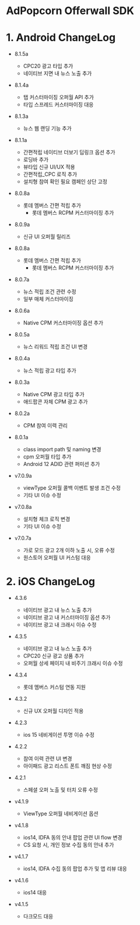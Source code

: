 # AdPopcorn Offerwall SDK
  # 1. Android ChangeLog
  - 8.1.5a
    * CPC20 광고 타입 추가
    * 네이티브 지면 내 뉴스 노출 추가
      
  - 8.1.4a
    * 탭 커스터마이징 오퍼월 API 추가
    * 타입 스프레드 커스터마이징 대응

  - 8.1.3a
    * 뉴스 웹 랜딩 기능 추가
   
  - 8.1.1a
    * 간편적립 네이티브 더보기 딥링크 옵션 추가
    * 로딩바 추가
    * 뷰타입 신규 UI/UX 적용
    * 간편적립_CPC 로직 추가
    * 설치형 참여 확인 필요 캠페인 상단 고정

  - 8.0.8a
    * 롯데 멤버스 간편 적립 추가
	  * 롯데 멤버스 RCPM 커스터마이징 추가
  - 8.0.9a
    * 신규 UI 오퍼월 릴리즈
    
  - 8.0.8a
    * 롯데 멤버스 간편 적립 추가
	  * 롯데 멤버스 RCPM 커스터마이징 추가
    
  - 8.0.7a
    * 뉴스 적립 조건 관련 수정
    * 일부 매체 커스터마이징 
  
  - 8.0.6a
    * Native CPM 커스터마이징 옵션 추가
  
  - 8.0.5a
    * 뉴스 리워드 적립 조건 UI 변경    
    
  - 8.0.4a
    * 뉴스 적립 광고 타입 추가
    
  - 8.0.3a
    * Native CPM 광고 타입 추가
    * 애드팝콘 자체 CPM 광고 추가
  
  - 8.0.2a
    * CPM 참여 이력 관리
    
  - 8.0.1a
    * class import path 및 naming 변경
    * cpm 오퍼월 타입 추가   
    * Android 12 ADID 관련 퍼미션 추가
    
  - v7.0.9a
    * viewType 오퍼월 콜백 이벤트 발생 조건 수정
    * 기타 UI 이슈 수정
    
  - v7.0.8a
    * 설치형 체크 로직 변경
    * 기타 UI 이슈 수정
    
  - v7.0.7a
    * 가로 모드 광고 2개 이하 노출 시, 오류 수정
    * 원스토어 오퍼월 UI 커스텀 대응

  # 2. iOS ChangeLog
  - 4.3.6
    * 네이티브 광고 내 뉴스 노출 추가
    * 네이티브 광고 내 커스터마이징 옵션 추가
    * 네이티브 광고 내 크래시 이슈 수정
      
  - 4.3.5
    * 네이티브 광고 내 뉴스 노출 추가
    * CPC20 신규 광고 상품 추가
    * 오퍼월 상세 페이지 내 비주기 크래시 이슈 수정
      
  - 4.3.4
    * 롯데 멤버스 커스텀 연동 지원
       
  - 4.3.2
    * 신규 UX 오퍼월 디자인 적용
      
  - 4.2.3
    * ios 15 네비게이션 투명  이슈 수정

  - 4.2.2
    * 참여 이력 관련 UI 변경
    * 아이패드 광고 리스트 폰트 깨짐 현상 수정
    
  - 4.2.1
    * 스페셜 오퍼 노출 및 터치 오류 수정  
    
  - v4.1.9
    * ViewType 오퍼월 네비게이션 옵션 
    
  - v4.1.8
    * ios14, IDFA 동의 안내 팝업 관련 UI flow 변경
    * CS 요청 시, 개인 정보 수집 동의 안내 추가
    
  - v4.1.7
    * ios14, IDFA 수집 동의 팝업 추가 및 앱 리뷰 대응
    
  - v4.1.6
    * ios14 대응
    
  - v4.1.5
    * 다크모드 대응
